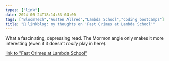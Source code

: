 ```yaml
---
types: ["link"]
date: 2024-06-24T18:14:53-04:00
tags: ["BloomTech","Austen Allred","Lambda School","coding bootcamps"]
title: "🔗 linkblog: my thoughts on 'Fast Crimes at Lambda School'"
---
```

What a fascinating, depressing read. The Mormon angle only makes it more interesting (even if it doesn't *really* play in here).

[link to "Fast Crimes at Lambda School"](https://www.sandofsky.com/lambda-school/)
